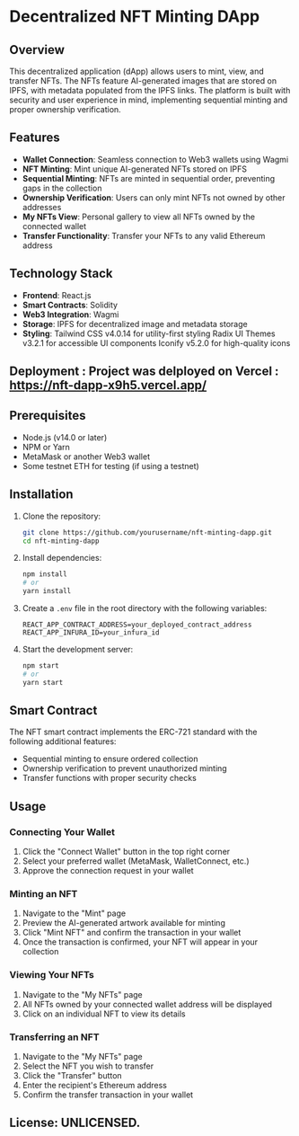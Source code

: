 # Decentralized NFT Minting DApp

## Overview

This decentralized application (dApp) allows users to mint, view, and transfer NFTs. The NFTs feature AI-generated images that are stored on IPFS, with metadata populated from the IPFS links. The platform is built with security and user experience in mind, implementing sequential minting and proper ownership verification.

## Features

- **Wallet Connection**: Seamless connection to Web3 wallets using Wagmi
- **NFT Minting**: Mint unique AI-generated NFTs stored on IPFS
- **Sequential Minting**: NFTs are minted in sequential order, preventing gaps in the collection
- **Ownership Verification**: Users can only mint NFTs not owned by other addresses
- **My NFTs View**: Personal gallery to view all NFTs owned by the connected wallet
- **Transfer Functionality**: Transfer your NFTs to any valid Ethereum address

## Technology Stack

- **Frontend**: React.js
- **Smart Contracts**: Solidity
- **Web3 Integration**: Wagmi
- **Storage**: IPFS for decentralized image and metadata storage
- **Styling**: Tailwind CSS v4.0.14 for utility-first styling
Radix UI Themes v3.2.1 for accessible UI components
Iconify v5.2.0 for high-quality icons

## Deployment : Project was delployed on Vercel : https://nft-dapp-x9h5.vercel.app/

## Prerequisites

- Node.js (v14.0 or later)
- NPM or Yarn
- MetaMask or another Web3 wallet
- Some testnet ETH for testing (if using a testnet)

## Installation

1. Clone the repository:
   ```bash
   git clone https://github.com/yourusername/nft-minting-dapp.git
   cd nft-minting-dapp
   ```

2. Install dependencies:
   ```bash
   npm install
   # or
   yarn install
   ```

3. Create a `.env` file in the root directory with the following variables:
   ```
   REACT_APP_CONTRACT_ADDRESS=your_deployed_contract_address
   REACT_APP_INFURA_ID=your_infura_id
   ```

4. Start the development server:
   ```bash
   npm start
   # or
   yarn start
   ```

## Smart Contract

The NFT smart contract implements the ERC-721 standard with the following additional features:

- Sequential minting to ensure ordered collection
- Ownership verification to prevent unauthorized minting
- Transfer functions with proper security checks

## Usage

### Connecting Your Wallet

1. Click the "Connect Wallet" button in the top right corner
2. Select your preferred wallet (MetaMask, WalletConnect, etc.)
3. Approve the connection request in your wallet

### Minting an NFT

1. Navigate to the "Mint" page
2. Preview the AI-generated artwork available for minting
3. Click "Mint NFT" and confirm the transaction in your wallet
4. Once the transaction is confirmed, your NFT will appear in your collection

### Viewing Your NFTs

1. Navigate to the "My NFTs" page
2. All NFTs owned by your connected wallet address will be displayed
3. Click on an individual NFT to view its details

### Transferring an NFT

1. Navigate to the "My NFTs" page
2. Select the NFT you wish to transfer
3. Click the "Transfer" button
4. Enter the recipient's Ethereum address
5. Confirm the transfer transaction in your wallet

## License: UNLICENSED.
